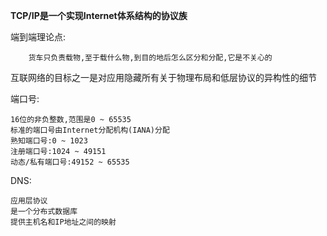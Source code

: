 
**TCP/IP是一个实现Internet体系结构的协议族**


端到端理论点:
    
        货车只负责载物,至于载什么物,到目的地后怎么区分和分配,它是不关心的



互联网络的目标之一是对应用隐藏所有关于物理布局和低层协议的异构性的细节

端口号:
    
    16位的非负整数,范围是0 ~ 65535
    标准的端口号由Internet分配机构(IANA)分配
    熟知端口号:0 ~ 1023
    注册端口号:1024 ~ 49151 
    动态/私有端口号:49152 ~ 65535

DNS:

    应用层协议
    是一个分布式数据库
    提供主机名和IP地址之间的映射 
